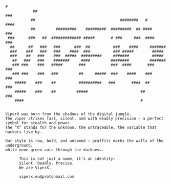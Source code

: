                                                                              #    
                ##                                                         ###    
               ##                                     ########   #        ####    
               ##         #########    #########  #########  ## ####     ###      
     ###      ###   ##  ############# #####       # ###     ###  ####   ###       
      ##      ##   ###   ###      ###  ##          ###    ####     #######        
      ###    ###   ###   ###    ####  ###          ### #####        #####         
      ###    ##   ###    ###  #####  #########     #######          #####         
       ##   ###   ###    #######     ####         ########         #######        
       ### ###    ###   #####       ###           ###  ####       ###   ###       
       ### ###    ###   ###         ##     #####  ###    ####    ###     ###      
        #####    ###    ##          ##########   ###       ####  ##       ###     
        #####    ###    ##         #####                       ##          ###    
        ####                                                   #                  


    ViperX was born from the shadows of the digital jungle.
    The viper strikes fast, silent, and with deadly precision — a perfect symbol for stealth and power.
    The “X” stands for the unknown, the untraceable, the variable that hackers live by.
    
    Our style is raw, bold, and untamed — graffiti marks the walls of the underground,
    while neon green cuts through the darkness.
    
          This is not just a name, it’s an identity:
          Silent. Deadly. Precise.
          We are ViperX.
      
          viperx.eu@protonmail.com
